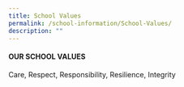 ```yaml
---
title: School Values
permalink: /school-information/School-Values/
description: ""
---
```



#### OUR SCHOOL VALUES

Care, Respect, Responsibility, Resilience, Integrity